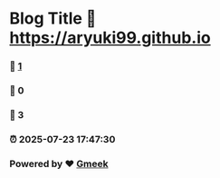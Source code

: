 # Blog Title :link: https://aryuki99.github.io 
### :page_facing_up: [1](https://aryuki99.github.io/tag.html) 
### :speech_balloon: 0 
### :hibiscus: 3 
### :alarm_clock: 2025-07-23 17:47:30 
### Powered by :heart: [Gmeek](https://github.com/Meekdai/Gmeek)
